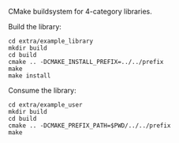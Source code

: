 
CMake buildsystem for 4-category libraries.

Build the library:

    cd extra/example_library
    mkdir build
    cd build
    cmake .. -DCMAKE_INSTALL_PREFIX=../../prefix
    make
    make install

Consume the library:

    cd extra/example_user
    mkdir build
    cd build
    cmake .. -DCMAKE_PREFIX_PATH=$PWD/../../prefix
    make
